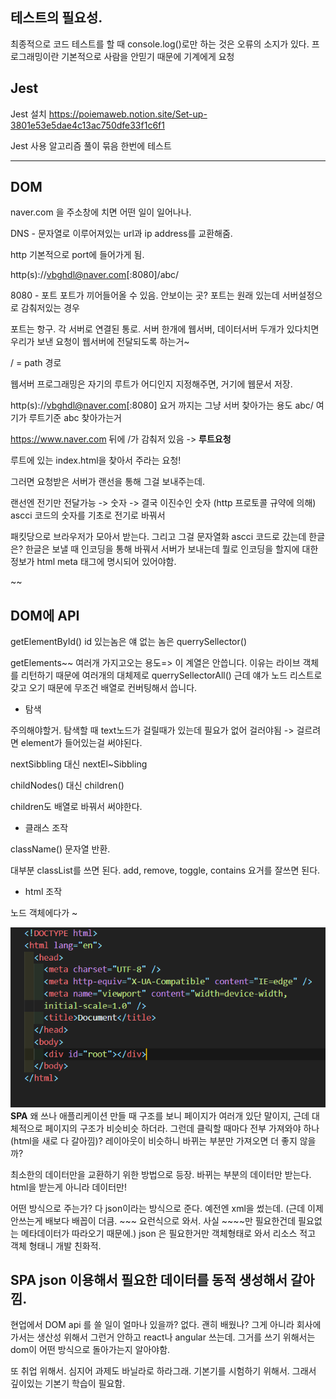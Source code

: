 ## 테스트의 필요성.

최종적으로 코드 테스트를 할 때 console.log()로만 하는 것은 오류의 소지가 있다. 프로그래밍이란 기본적으로 사람을 안믿기 때문에 기계에게 요청

## Jest

Jest 설치
https://poiemaweb.notion.site/Set-up-3801e53e5dae4c13ac750dfe33f1c6f1

Jest 사용
알고리즘 풀이 묶음 한번에 테스트

---

## DOM

naver.com 을 주소창에 치면 어떤 일이 일어나나.

DNS - 문자열로 이루어져있는 url과 ip address를 교환해줌.

http
기본적으로 port에 들어가게 됨.

http(s)://vbghdl@naver.com[:8080]/abc/

8080 - 포트 포트가 끼어들어올 수 있음.
안보이는 곳? 포트는 원래 있는데 서버설정으로 감춰저있는 경우

포트는 항구. 각 서버로 연결된 통로.
서버 한개에 웹서버, 데이터서버 두개가 있다치면 우리가 보낸 요청이 웹서버에 전달되도록 하는거~

/ = path
경로

웹서버 프로그래밍은 자기의 루트가 어디인지 지정해주면, 거기에 웹문서 저장.

http(s)://vbghdl@naver.com[:8080] 요거 까지는 그냥 서버 찾아가는 용도 abc/ 여기가 루트기준 abc 찾아가는거

https://www.naver.com
뒤에 /가 감춰저 있음 -> **루트요청**

루트에 있는 index.html을 찾아서 주라는 요청!

그러면 요청받은 서버가 랜선을 통해 그걸 보내주는데.

랜선엔 전기만 전달가능 -> 숫자 -> 결국 이진수인 숫자 (http 프로토콜 규약에 의해)
ascci 코드의 숫자를 기초로 전기로 바꿔서

패킷당으로 브라우저가 모아서 받는다. 그리고 그걸 문자열화
ascci 코드로 갔는데 한글은? 한글은 보낼 때 인코딩을 통해 바꿔서 서버가 보내는데 뭘로 인코딩을 할지에 대한 정보가 html meta 태그에 명시되어 있어야함.

~~

## DOM에 API

getElementById() id 있는놈은 얘
없는 놈은 querrySellector()

getElements~~ 여러개 가지고오는 용도=> 이 계열은 안씁니다.
이유는 라이브 객체를 리턴하기 때문에
여러개의 대체제로 querrySellectorAll()
근데 얘가 노드 리스트로 갖고 오기 때문에 무조건 배열로 컨버팅해서 씁니다.

- 탐색

주의해야할거. 탐색할 때 text노드가 걸릴때가 있는데 필요가 없어
걸러야됨 -> 걸르려면 element가 들어있는걸 써야된다.

nextSibbling 대신 nextEl~Sibbling

childNodes() 대신 children()

children도 배열로 바꿔서 써야한다.

- 클래스 조작

className() 문자열 반환.

대부분 classList를 쓰면 된다.
add, remove, toggle, contains 요거를 잘쓰면 된다.

- html 조작

노드 객체에다가 ~

![](images/2022-11-02-17-23-07.png)
**SPA**
왜 쓰나 애플리케이션 만들 때 구조를 보니 페이지가 여러개 있단 말이지, 근데 대체적으로 페이지의 구조가 비슷비슷 하더라. 그런데 클릭할 때마다 전부 가져와야 하나(html을 새로 다 갈아낌)? 레이아웃이 비슷하니 바뀌는 부분만 가져오면 더 좋지 않을까?

최소한의 데이터만을 교환하기 위한 방법으로 등장.
바뀌는 부분의 데이터만 받는다. html을 받는게 아니라 데이터만!

어떤 방식으로 주는가? 다 json이라는 방식으로 준다. 예전엔 xml을 썼는데. (근데 이제 안쓰는게 배보다 배꼽이 더큼. <foo>~~~</foo> 요런식으로 와서. 사실 ~~~~만 필요한건데 필요없는 메타데이터가 따라오기 때문에.) json 은 필요한거만 객체형태로 와서 리소스 적고 객체 형태니 개발 친화적.

## SPA json 이용해서 필요한 데이터를 동적 생성해서 갈아낌.

현업에서 DOM api 를 쓸 일이 얼마나 있을까? 없다.
괜히 배웠나? 그게 아니라 회사에 가서는 생산성 위해서 그런거 안하고 react나 angular 쓰는데. 그거를 쓰기 위해서는 dom이 어떤 방식으로 돌아가는지 알아야함.

또 취업 위해서. 심지어 과제도 바닐라로 하라그래. 기본기를 시험하기 위해서. 그래서 깊이있는 기본기 학습이 필요함.
